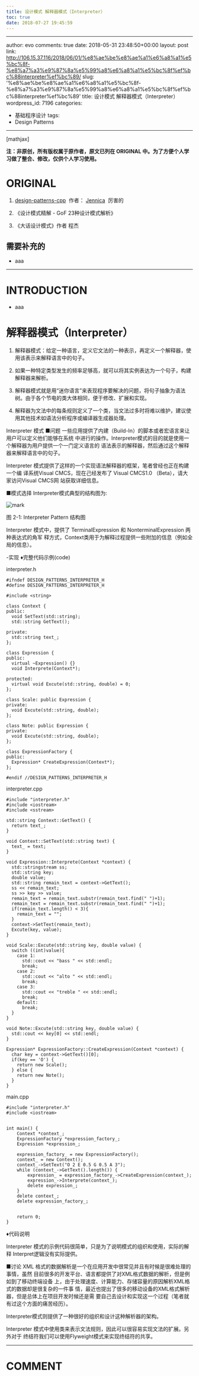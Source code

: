 ```yaml
---
title: 设计模式 解释器模式（Interpreter）
toc: true
date: 2018-07-27 19:45:59
---
```

---
author: evo
comments: true
date: 2018-05-31 23:48:50+00:00
layout: post
link: http://106.15.37.116/2018/06/01/%e8%ae%be%e8%ae%a1%e6%a8%a1%e5%bc%8f-%e8%a7%a3%e9%87%8a%e5%99%a8%e6%a8%a1%e5%bc%8f%ef%bc%88interpreter%ef%bc%89/
slug: '%e8%ae%be%e8%ae%a1%e6%a8%a1%e5%bc%8f-%e8%a7%a3%e9%87%8a%e5%99%a8%e6%a8%a1%e5%bc%8f%ef%bc%88interpreter%ef%bc%89'
title: 设计模式 解释器模式（Interpreter）
wordpress_id: 7196
categories:
- 基础程序设计
tags:
- Design Patterns
---

<!-- more -->

[mathjax]

**注：非原创，所有版权属于原作者，原文已列在 ORIGINAL 中。为了方便个人学习做了整合、修改，仅供个人学习使用。**


# ORIGINAL






  1. [design-patterns-cpp](https://github.com/yogykwan/design-patterns-cpp)  作者： [Jennica](http://jennica.space/)  厉害的


  2. 《设计模式精解 - GoF 23种设计模式解析》


  3. 《大话设计模式》作者 程杰




## 需要补充的






  * aaa





* * *





# INTRODUCTION






  * aaa







# 解释器模式（Interpreter）






  1. 解释器模式：给定一种语言，定义它文法的一种表示，再定义一个解释器，使用该表示来解释语言中的句子。


  2. 如果一种特定类型发生的频率足够高，就可以将其实例表达为一个句子，构建解释器来解析。


  3. 解释器模式就是用“迷你语言”来表现程序要解决的问题，将句子抽象为语法树。由于各个节电的类大体相同，便于修改、扩展和实现。


  4. 解释器为文法中的每条规则定义了一个类，当文法过多时将难以维护，建议使用其他技术如语法分析程序或编译器生成器处理。




Interpreter 模式
■问题
一些应用提供了内建（Build-In）的脚本或者宏语言来让用户可以定义他们能够在系统 中进行的操作。Interpreter模式的目的就是使用一个解释器为用户提供一个一门定义语言的 语法表示的解释器，然后通过这个解释器来解释语言中的句子。

Interpreter 模式提供了这样的一个实现语法解释器的框架，笔者曾经也正在构建一个编 译系统Visual CMCS，现在己经发布了 Visual CMCS1.0 （Beta），请大家访问Visual CMCS网 站获取详细信息。

■模式选择
Interpreter模式典型的结构图为:


![mark](http://pacdb2bfr.bkt.clouddn.com/blog/image/180727/EGHh6J9e1D.png?imageslim)

图 2-1: Interpreter Pattern 结构图

Interpreter 模式中，提供了 TerminalExpression 和 NonterminalExpression 两种表达式的角军 释方式，Context类用于为解释过程提供一些附加的信息（例如全局的信息）。

-实现
♦完整代码示例(code)

interpreter.h


    #ifndef DESIGN_PATTERNS_INTERPRETER_H
    #define DESIGN_PATTERNS_INTERPRETER_H

    #include <string>

    class Context {
    public:
      void SetText(std::string);
      std::string GetText();

    private:
      std::string text_;
    };

    class Expression {
    public:
      virtual ~Expression() {}
      void Interprete(Context*);

    protected:
      virtual void Excute(std::string, double) = 0;
    };

    class Scale: public Expression {
    private:
      void Excute(std::string, double);
    };

    class Note: public Expression {
    private:
      void Excute(std::string, double);
    };

    class ExpressionFactory {
    public:
      Expression* CreateExpression(Context*);
    };

    #endif //DESIGN_PATTERNS_INTERPRETER_H



interpreter.cpp


    #include "interpreter.h"
    #include <iostream>
    #include <sstream>

    std::string Context::GetText() {
      return text_;
    }

    void Context::SetText(std::string text) {
      text_ = text;
    }

    void Expression::Interprete(Context *context) {
      std::stringstream ss;
      std::string key;
      double value;
      std::string remain_text = context->GetText();
      ss << remain_text;
      ss >> key >> value;
      remain_text = remain_text.substr(remain_text.find(" ")+1);
      remain_text = remain_text.substr(remain_text.find(" ")+1);
      if(remain_text.length() < 3){
        remain_text = "";
      }
      context->SetText(remain_text);
      Excute(key, value);
    }

    void Scale::Excute(std::string key, double value) {
      switch ((int)value){
        case 1:
          std::cout << "bass " << std::endl;
          break;
        case 2:
          std::cout << "alto " << std::endl;
          break;
        case 3:
          std::cout << "treble " << std::endl;
          break;
        default:
          break;
      }
    }

    void Note::Excute(std::string key, double value) {
      std::cout << key[0] << std::endl;
    }

    Expression* ExpressionFactory::CreateExpression(Context *context) {
      char key = context->GetText()[0];
      if(key == 'O') {
        return new Scale();
      } else {
        return new Note();
      }
    }


main.cpp


    #include "interpreter.h"
    #include <iostream>


    int main() {
        Context *context_;
        ExpressionFactory *expression_factory_;
        Expression *expression_;

        expression_factory_ = new ExpressionFactory();
        context_ = new Context();
        context_->SetText("O 2 E 0.5 G 0.5 A 3");
        while (context_->GetText().length()) {
            expression_ = expression_factory_->CreateExpression(context_);
            expression_->Interprete(context_);
            delete expression_;
        }
        delete context_;
        delete expression_factory_;


        return 0;
    }


♦代码说明

Interpreter 模式的示例代码很简单，只是为了说明模式的组织和使用，实际的解释 Interpret逻辑没有实际提供。

■讨论
XML 格式的数据解析是一个在应用开发中很常见并且有时候是很难处理的事情，虽然 目前很多的开发平台、语言都提供了对XML格式数据的解析，但是例如到了移动终端设备 上，由于处理速度、计算能力、存储容量的原因解析XML格式的数据却是很复杂的一件事 情，最近也提出了很多的移动设备的XML格式解析器，但是总体上在项目开发时候还是需 要自己去设计和实现这一个过程（笔者就有过这个方面的痛苦经历）。

Interpreter模式则提供了一种很好的组织和设计这种解析器的架构。

Interpreter 模式中使用类来表示文法规则，因此可以很容易实现文法的扩展。另外对于 终结符我们可以使用Flyweight模式来实现终结符的共享。















* * *





# COMMENT
